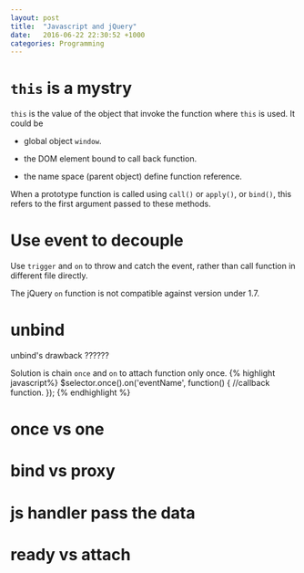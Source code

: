 ```yaml
---
layout: post
title:  "Javascript and jQuery"
date:   2016-06-22 22:30:52 +1000
categories: Programming
---
```


`this` is a mystry
==================

`this` is the value of the object that invoke the function where `this` is used. It could be

- global object `window`.

- the DOM element bound to call back function.
  
- the name space (parent object) define function reference.

When a prototype function is called using `call()` or `apply()`, or `bind()`, this refers to the first argument passed to these methods. 

Use event to decouple
=====================

Use `trigger` and `on` to throw and catch the event, rather than call function in different file directly. 
 
The jQuery `on` function is not compatible against version under 1.7.

unbind
======
unbind's drawback ??????

Solution is chain `once` and `on` to attach function only once.
{% highlight javascript%}
  $selector.once().on('eventName', function() {
    //callback function.
  });
{% endhighlight %}

once vs one
===========

bind vs proxy
=============

js handler pass the data
========================

ready vs attach
===============
